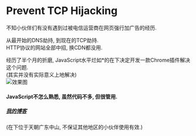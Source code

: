 Prevent TCP Hijacking
====    
不知小伙伴们有没有遇到过被电信运营商在网页强行加广告的经历.   

从最开始的DNS劫持, 到现在的TCP劫持.    
HTTP协议的网站全部中招, 换CDN都没用.    

经历了半个月的折磨, JavaScript水平烂如*的在下决定开发一款Chrome插件解决这个问题.    
(其实并没有实际意义上地解决)    
![](https://www.loadfield.com/static/images/20170213/20161224114600.jpg  "效果图")    
#### JavaScript不怎么熟悉, 虽然代码不多, 但很管用.    
##### [我的博客](https://loadfield.com/  "负荷领域")    
(在下位于天朝广东中山, 不保证其他地区的小伙伴使用有效.)
